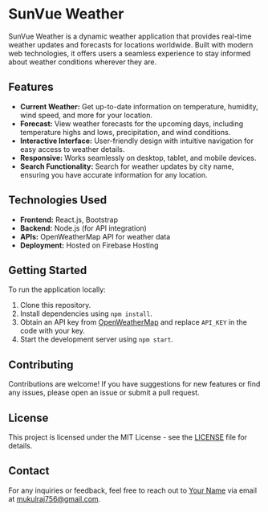 # SunVue Weather

SunVue Weather is a dynamic weather application that provides real-time weather updates and forecasts for locations worldwide. Built with modern web technologies, it offers users a seamless experience to stay informed about weather conditions wherever they are.

## Features

- **Current Weather:** Get up-to-date information on temperature, humidity, wind speed, and more for your location.
- **Forecast:** View weather forecasts for the upcoming days, including temperature highs and lows, precipitation, and wind conditions.
- **Interactive Interface:** User-friendly design with intuitive navigation for easy access to weather details.
- **Responsive:** Works seamlessly on desktop, tablet, and mobile devices.
- **Search Functionality:** Search for weather updates by city name, ensuring you have accurate information for any location.

## Technologies Used

- **Frontend:** React.js, Bootstrap
- **Backend:** Node.js (for API integration)
- **APIs:** OpenWeatherMap API for weather data
- **Deployment:** Hosted on Firebase Hosting

## Getting Started

To run the application locally:

1. Clone this repository.
2. Install dependencies using `npm install`.
3. Obtain an API key from [OpenWeatherMap](https://openweathermap.org/) and replace `API_KEY` in the code with your key.
4. Start the development server using `npm start`.

## Contributing

Contributions are welcome! If you have suggestions for new features or find any issues, please open an issue or submit a pull request.

## License

This project is licensed under the MIT License - see the [LICENSE](LICENSE) file for details.

## Contact

For any inquiries or feedback, feel free to reach out to [Your Name](https://www.linkedin.com/in/mukul-raj-58968b239/) via email at [mukulraj756@gmail.com](mailto:mukulraj756@gmail.com).
